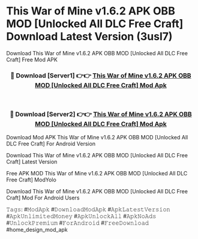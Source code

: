 # This War of Mine v1.6.2 APK   OBB MOD [Unlocked All DLC Free Craft] Download Latest Version (3usl7)
Download This War of Mine v1.6.2 APK   OBB MOD [Unlocked All DLC Free Craft] Free Mod APK

<div align="center">
<h3>🔴 Download [Server1] 👉👉 <a href="https://apkcomod.com?title=This_War_of_Mine_v1.6.2_APK___OBB_MOD_[Unlocked_All_DLC_Free_Craft]">This War of Mine v1.6.2 APK   OBB MOD [Unlocked All DLC Free Craft] Mod Apk</a></h3><br>

<h3>🔴 Download [Server2] 👉👉 <a href="https://apkcomod.com?title=This_War_of_Mine_v1.6.2_APK___OBB_MOD_[Unlocked_All_DLC_Free_Craft]">This War of Mine v1.6.2 APK   OBB MOD [Unlocked All DLC Free Craft] Mod Apk</a></h3>
</div>


Download Mod APK This War of Mine v1.6.2 APK   OBB MOD [Unlocked All DLC Free Craft] For Android Version

Download This War of Mine v1.6.2 APK   OBB MOD [Unlocked All DLC Free Craft] Latest Version

Free APK MOD This War of Mine v1.6.2 APK   OBB MOD [Unlocked All DLC Free Craft] ModYolo

Download This War of Mine v1.6.2 APK   OBB MOD [Unlocked All DLC Free Craft] Mod For Android Users

𝚃𝚊𝚐𝚜: #𝙼𝚘𝚍𝙰𝚙𝚔 #𝙳𝚘𝚠𝚗𝚕𝚘𝚊𝚍𝙼𝚘𝚍𝙰𝚙𝚔 #𝙰𝚙𝚔𝙻𝚊𝚝𝚎𝚜𝚝𝚅𝚎𝚛𝚜𝚒𝚘𝚗 #𝙰𝚙𝚔𝚄𝚗𝚕𝚒𝚖𝚒𝚝𝚎𝚍𝙼𝚘𝚗𝚎𝚢 #𝙰𝚙𝚔𝚄𝚗𝚕𝚘𝚌𝚔𝙰𝚕𝚕 #𝙰𝚙𝚔𝙽𝚘𝙰𝚍𝚜 #𝚄𝚗𝚕𝚘𝚌𝚔𝙿𝚛𝚎𝚖𝚒𝚞𝚖 #𝙵𝚘𝚛𝙰𝚗𝚍𝚛𝚘𝚒𝚍 #𝙵𝚛𝚎𝚎𝙳𝚘𝚠𝚗𝚕𝚘𝚊𝚍 #home_design_mod_apk